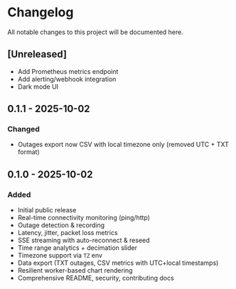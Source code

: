 # Changelog

All notable changes to this project will be documented here.

## [Unreleased]
- Add Prometheus metrics endpoint
- Add alerting/webhook integration
- Dark mode UI

## 0.1.1 - 2025-10-02
### Changed
- Outages export now CSV with local timezone only (removed UTC + TXT format)

## 0.1.0 - 2025-10-02
### Added
- Initial public release
- Real-time connectivity monitoring (ping/http)
- Outage detection & recording
- Latency, jitter, packet loss metrics
- SSE streaming with auto-reconnect & reseed
- Time range analytics + decimation slider
- Timezone support via `TZ` env
- Data export (TXT outages, CSV metrics with UTC+local timestamps)
- Resilient worker-based chart rendering
- Comprehensive README, security, contributing docs
